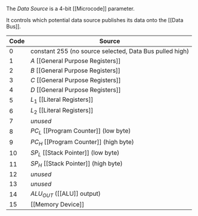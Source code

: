 The _Data Source_ is a 4-bit [[Microcode]] parameter.

It controls which potential data source publishes its data onto the [[Data Bus]].

| Code | Source                                                  |
| ---- | ------------------------------------------------------- |
| 0    | constant 255 (no source selected, Data Bus pulled high) |
| 1    | $A$ [[General Purpose Registers]]                       |
| 2    | $B$ [[General Purpose Registers]]                       |
| 3    | $C$ [[General Purpose Registers]]                       |
| 4    | $D$ [[General Purpose Registers]]                       |
| 5    | $L_1$ [[Literal Registers]]                             |
| 6    | $L_2$ [[Literal Registers]]                             |
| 7    | _unused_                                                |
| 8    | $PC_L$ [[Program Counter]] (low byte)                   |
| 9    | $PC_H$ [[Program Counter]] (high byte)                  |
| 10   | $SP_L$ [[Stack Pointer]] (low byte)                     |
| 11   | $SP_H$ [[Stack Pointer]] (high byte)                    |
| 12   | _unused_                                                |
| 13   | _unused_                                                |
| 14   | $ALU_{OUT}$ ([[ALU]] output)                            |
| 15   | [[Memory Device]]                                       |

